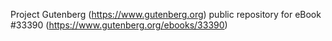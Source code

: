 Project Gutenberg (https://www.gutenberg.org) public repository for eBook #33390 (https://www.gutenberg.org/ebooks/33390)

